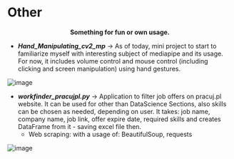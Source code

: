 # Other
<p align="center">
  <b>Something for fun or own usage.</b>
</p>

- ***Hand_Manipulating_cv2_mp*** -> As of today, mini project to start to familiarize myself with interesting subject of mediapipe and its usage. For now, it includes volume control and mouse control (including clicking and screen manipulation) using hand gestures.

![image](https://github.com/bartoszkozakiewicz/Other/assets/105235140/7119421c-b535-40c3-be54-1930db4156c8)

- ***workfinder_pracujpl.py*** -> Application to filter job offers on pracuj.pl website. It can be used for other than DataScience Sections, also skills can be chosen as needed, depending on user. It takes: job name, company name, job link, offer expire date, required skills and creates DataFrame from it - saving excel file then.
    - Web scraping: with a usage of:  BeautifulSoup, requests

![image](https://github.com/bartoszkozakiewicz/Other/assets/105235140/cb148417-2f72-443b-8310-5a203c09a7d6)

